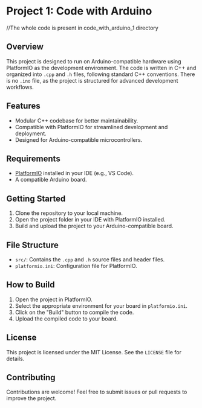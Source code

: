 # Project 1: Code with Arduino
//The whole code is present in code_with_arduino_1 directory
## Overview
This project is designed to run on Arduino-compatible hardware using PlatformIO as the development environment. The code is written in C++ and organized into `.cpp` and `.h` files, following standard C++ conventions. There is no `.ino` file, as the project is structured for advanced development workflows.

## Features
- Modular C++ codebase for better maintainability.
- Compatible with PlatformIO for streamlined development and deployment.
- Designed for Arduino-compatible microcontrollers.

## Requirements
- [PlatformIO](https://platformio.org/) installed in your IDE (e.g., VS Code).
- A compatible Arduino board.

## Getting Started
1. Clone the repository to your local machine.
2. Open the project folder in your IDE with PlatformIO installed.
3. Build and upload the project to your Arduino-compatible board.

## File Structure
- `src/`: Contains the `.cpp` and `.h` source files and header files.
- `platformio.ini`: Configuration file for PlatformIO.

## How to Build
1. Open the project in PlatformIO.
2. Select the appropriate environment for your board in `platformio.ini`.
3. Click on the "Build" button to compile the code.
4. Upload the compiled code to your board.

## License
This project is licensed under the MIT License. See the `LICENSE` file for details.

## Contributing
Contributions are welcome! Feel free to submit issues or pull requests to improve the project.
